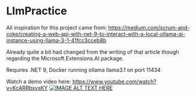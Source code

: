 # LlmPractice

All inspiration for this project came from: https://medium.com/scrum-and-coke/creating-a-web-api-with-net-9-to-interact-with-a-local-ollama-ai-instance-using-llama-3-1-41fcc3cceb8b

Already quite a bit had changed from the writing of that article though regarding the Microsoft.Extensions.AI package.

Requires .NET 9, Docker running ollama llama3.1 on port 11434

Watch a demo video here: https://www.youtube.com/watch?v=KcARRbxvsKY 
[![IMAGE ALT TEXT HERE](https://img.youtube.com/vi/KcARRbxvsKY/0.jpg)](https://www.youtube.com/watch?v=KcARRbxvsKY)
